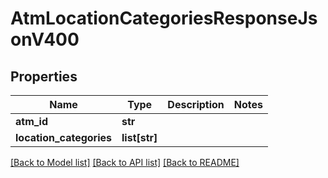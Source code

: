 # AtmLocationCategoriesResponseJsonV400

## Properties
Name | Type | Description | Notes
------------ | ------------- | ------------- | -------------
**atm_id** | **str** |  | 
**location_categories** | **list[str]** |  | 

[[Back to Model list]](../README.md#documentation-for-models) [[Back to API list]](../README.md#documentation-for-api-endpoints) [[Back to README]](../README.md)


